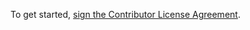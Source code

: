 To get started, <a href="https://www.clahub.com/agreements/jgrandguillaume/rma">sign the Contributor License Agreement</a>. 
